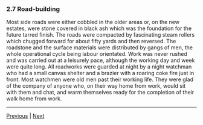 ### 2.7 Road-building

Most side roads were either cobbled in the older areas or, on the new estates, were stone covered in black ash which was the foundation for the future tarred finish. The roads were compacted by fascinating steam rollers which chugged forward for about fifty yards and then reversed. The roadstone and the surface materials were distributed by gangs of men, the whole operational cycle being labour orientated. Work was never rushed and was carried out at a leisurely pace, although the working day and week were quite long. All roadworks were guarded at night by a night watchman who had a small canvas shelter and a brazier with a roaring coke fire just in front. Most watchmen were old men past their working life. They were glad of the company of anyone who, on their way home from work, would sit with them and chat, and warm themselves ready for the completion of their walk home from work.

---

<a href="./2.6-humberstone-pubs.html">Previous</a> | <a href="./2.8-friends-before-school.html">Next</a>
